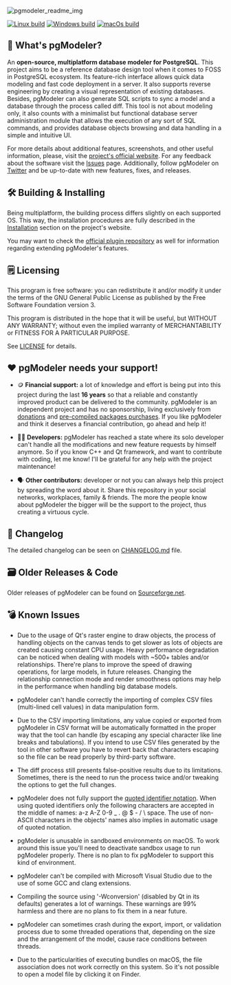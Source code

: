 ![pgmodeler_readme_img](https://user-images.githubusercontent.com/2205476/148689123-4ed65f6f-f3c1-49f2-95e4-33baea60e8a5.png)

[![Linux build](https://github.com/pgmodeler/pgmodeler/workflows/Linux%20build/badge.svg)](https://github.com/pgmodeler/pgmodeler/actions?query=workflow%3A%22Linux+build%22)
[![Windows build](https://github.com/pgmodeler/pgmodeler/workflows/Windows%20build/badge.svg)](https://github.com/pgmodeler/pgmodeler/actions?query=workflow%3A%22Windows+build%22)
[![macOs build](https://github.com/pgmodeler/pgmodeler/workflows/macOs%20build/badge.svg)](https://github.com/pgmodeler/pgmodeler/actions?query=workflow%3A%22macOs+build%22)

:rocket: What's pgModeler?
------------

An **open-source, multiplatform database modeler for PostgreSQL**. This project aims to be a reference database design tool when it comes to FOSS in PostgreSQL ecosystem.
Its feature-rich interface allows quick data modeling and fast code deployment in a server. It also supports reverse engineering by creating a visual representation of existing databases. Besides, pgModeler can also generate SQL scripts to sync a model and a database through the process called diff.
This tool is not about modeling only, it also counts with a minimalist but functional database server administration module that allows the execution of any sort of SQL commands, and provides database objects browsing and data handling in a simple and intuitive UI.

For more details about additional features, screenshots, and other useful information, please, visit the [project's official website](https://pgmodeler.io). For any feedback about the software visit the [Issues](https://github.com/pgmodeler/pgmodeler/issues) page. Additionally, follow pgModeler on [Twitter](https://twitter.com/pgmodeler) and be up-to-date with new features, fixes, and releases.

:hammer_and_wrench: Building & Installing
----------------------

Being multiplatform, the building process differs slightly on each supported OS. This way, the installation procedures are fully described in the [Installation](https://www.pgmodeler.io/support/installation) section on the project's website.

You may want to check the [official plugin repository](https://github.com/pgmodeler/plugins) as well for information regarding extending pgModeler's features.

:spiral_notepad: Licensing
---------

This program is free software: you can redistribute it and/or modify it under the terms of the GNU General Public License as published by the Free Software Foundation version 3.

This program is distributed in the hope that it will be useful, but WITHOUT ANY WARRANTY; without even the implied warranty of MERCHANTABILITY or FITNESS FOR A PARTICULAR PURPOSE.

See [LICENSE](https://github.com/pgmodeler/pgmodeler/blob/master/LICENSE) for details.

:heart: pgModeler needs your support!
-------------------

* :coin: **Financial support:** a lot of knowledge and effort is being put into this project during the last **16 years** so that a reliable and constantly improved product can be delivered to the community. pgModeler is an independent project and has no sponsorship, living exclusively from [donations](https://pgmodeler.io/#donationForm) and [pre-compiled packages purchases](http://www.pgmodeler.io/purchase). If you like pgModeler and think it deserves a financial contribution, go ahead and help it!

* :man_technologist: **Developers:** pgModeler has reached a state where its solo developer can't handle all the modifications and new feature requests by himself anymore. So if you know C++ and Qt framework, and want to contribute with coding, let me know! I'll be grateful for any help with the project maintenance!

* :speaking_head: **Other contributors:** developer or not you can always help this project by spreading the word about it. Share this repository in your social networks, workplaces, family & friends. The more the people know about pgModeler the bigger will be the support to the project, thus creating a virtuous cycle.

:bookmark_tabs: Changelog
----------

The detailed changelog can be seen on [CHANGELOG.md](https://github.com/pgmodeler/pgmodeler/blob/master/CHANGELOG.md) file.

:card_file_box: Older Releases & Code
-------------------

Older releases of pgModeler can be found on [Sourceforge.net](http://sourceforge.net/projects/pgmodeler).

:bomb: Known Issues
-----------

* Due to the usage of Qt's raster engine to draw objects, the process of handling objects on the canvas tends to get slower as lots of objects are created causing constant CPU usage. Heavy performance degradation can be noticed when dealing with models with ~500+ tables and/or relationships. There're plans to improve the speed of drawing operations, for large models, in future releases. Changing the relationship connection mode and render smoothness options may help in the performance when handling big database models.
 
* pgModeler can't handle correctly the importing of complex CSV files (multi-lined cell values) in data manipulation form.

* Due to the CSV importing limitations, any value copied or exported from pgModeler in CSV format will be automatically formatted in the proper way that the tool can handle (by escaping any special character like line breaks and tabulations). If you intend to use CSV files generated by the tool in other software you have to revert back that characters escaping so the file can be read properly by third-party software.

* The diff process still presents false-positive results due to its limitations. Sometimes, there is the need to run the process twice and/or tweaking the options to get the full changes.

* pgModeler does not fully support the [quoted identifier notation](http://www.postgresql.org/docs/current/static/sql-syntax-lexical.html#SQL-SYNTAX-IDENTIFIERS). When using quoted identifiers only the following characters are accepted in the middle of names: a-z A-Z 0-9 _ . @ $ - / \ space. The use of non-ASCII characters in the objects' names also implies in automatic usage of quoted notation.

* pgModeler is unusable in sandboxed environments on macOS. To work around this issue you'll need to deactivate sandbox usage to run pgModeler properly. There is no plan to fix pgModeler to support this kind of environment.

* pgModeler can't be compiled with Microsoft Visual Studio due to the use of some GCC and clang extensions.

* Compiling the source using '-Wconversion' (disabled by Qt in its defaults) generates a lot of warnings. These warnings are 99% harmless and there are no plans to fix them in a near future.

* pgModeler can sometimes crash during the export, import, or validation process due to some threaded operations that, depending on the size and the arrangement of the model, cause race conditions between threads.

* Due to the particularities of executing bundles on macOS, the file association does not work correctly on this system. So it's not possible to open a model file by clicking it on Finder.
